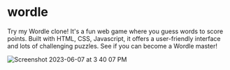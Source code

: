# wordle
Try my Wordle clone! It's a fun web game where you guess words to score points. Built with HTML, CSS, Javascript, it offers a user-friendly interface and lots of challenging puzzles. See if you can become a Wordle master!

![Screenshot 2023-06-07 at 3 40 07 PM](https://github.com/navya0405/wordle/assets/73122579/29f32fd9-3259-4526-8481-1fa3cbd8cc43)

